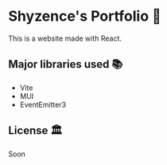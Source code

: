 # Shyzence's Portfolio 📑

This is a website made with React.

## Major libraries used  📚

- Vite
- MUI
- EventEmitter3

## License 🏛
Soon
